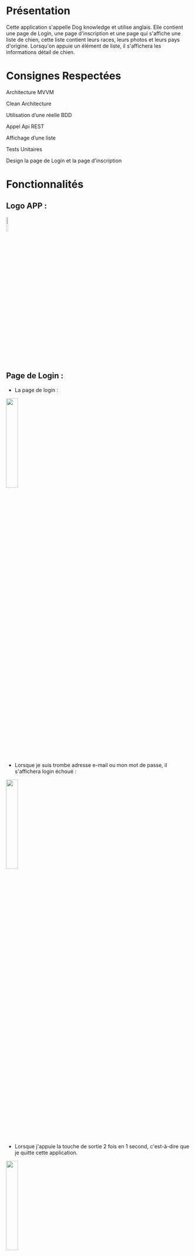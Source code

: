 # Présentation

Cette application s'appelle Dog knowledge et utilise anglais. Elle contient une page de Login, une page d'inscription et une page qui s'affiche une liste de chien, cette liste contient leurs races, leurs photos et leurs pays d'origine. Lorsqu'on appuie un élément de liste, il s'affichera les informations détail de chien.

# Consignes Respectées

Architecture MVVM

Clean Architecture

Utilisation d’une réelle BDD

Appel Api REST

Affichage d’une liste

Tests Unitaires

Design la page de Login et la page d'inscription


# Fonctionnalités

## Logo APP :

<img src="https://github.com/Houyu0926/Houyu_app/blob/master/App_images/paw.png" width="10%" height="10%">

## Page de Login : 

- La page de login :
<img src="https://github.com/Houyu0926/Houyu_app/blob/master/App_images/Login.jpg" width="25%" height="25%">

- Lorsque je suis trombe adresse e-mail ou mon mot de passe, il s'affichera login échoué : 
<img src="https://github.com/Houyu0926/Houyu_app/blob/master/App_images/Login_failed.jpg" width="25%" height="25%">

- Lorsque j'appuie la touche de sortie 2 fois en 1 second, c'est-à-dire que je quitte cette application.
<img src="https://github.com/Houyu0926/Houyu_app/blob/master/App_images/Exit_app.jpg" width="25%" height="25%">

## Page d'inscription : 

- Si je n'ai pas de compte, je dois aller sur la page d'inscription en cliqant le bouton Register de la page login.
Ceci est la page d'inscription : 
<img src="https://github.com/Houyu0926/Houyu_app/blob/master/App_images/Registration.jpg" width="25%" height="25%">

- Si le mot de passe saisi sur la page d'inscription est très court (< 6 caractères), il vous demandera de ressaisir le nouveau mot de passe.
<img src="https://github.com/Houyu0926/Houyu_app/blob/master/App_images/Registration_failed_password.jpg" width="25%" height="25%">

- Si l'adresse mail existe déjà, il vous demandera de ressaisir le nouveau adresse et le nouveau mot de passe.
<img src="https://github.com/Houyu0926/Houyu_app/blob/master/App_images/Registration_failed.jpg" width="25%" height="25%">

## Page liste : 

- Affichage d'une liste de chien : 
<img src="https://github.com/Houyu0926/Houyu_app/blob/master/App_images/List.jpg" width="25%" height="25%">

- Lorsqu'on appuie un élément de liste, il s'affichera les informations détail de ce chien. Par example : 
<img src="https://github.com/Houyu0926/Houyu_app/blob/master/App_images/List_detailInfo.jpg" width="25%" height="25%">

- Elle est actualisable
<img src="https://github.com/Houyu0926/Houyu_app/blob/master/App_images/List_refresh.jpg" width="25%" height="25%">

- Si je coupe le réseau et fait alors refresh de liste, il s'affichera Api erreur, mais les données de listes existent quand même.
<img src="https://github.com/Houyu0926/Houyu_app/blob/master/App_images/List_refresh_failed.jpg" width="25%" height="25%">

- Lorsque j'appuie la touche de sortie, il vous demandera de vérifier la sortie de cette page. 
Si je confirme quitter cette page et voudrais encore aller à la page de liste, il faudra ressaisir le login et le mot de passe.
<img src="https://github.com/Houyu0926/Houyu_app/blob/master/App_images/Exit_list.jpg" width="25%" height="25%">
